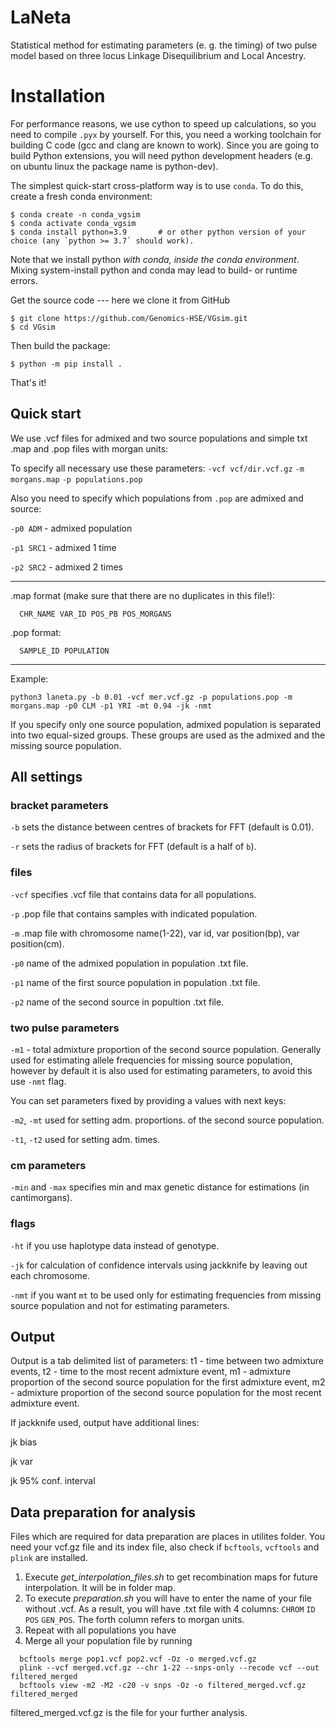 # LaNeta
Statistical method for estimating parameters (e. g. the timing) of two pulse model based on three locus Linkage Disequilibrium and Local Ancestry.


# Installation

For performance reasons, we use cython to speed up calculations, so you need
to compile `.pyx` by yourself. For this, you need a working toolchain for building C
code (gcc and clang are known to work). Since you are going to build Python extensions, you will need python development headers (e.g. on ubuntu linux the package name is python-dev).

The simplest quick-start cross-platform way is to use `conda`. To do this, create a fresh conda environment:

```
$ conda create -n conda_vgsim
$ conda activate conda_vgsim
$ conda install python=3.9       # or other python version of your choice (any `python >= 3.7` should work).
```

Note that we install python *with conda, inside the conda environment*. Mixing system-install python and conda may lead to build- or runtime errors.

Get the source code --- here we clone it from GitHub

```
$ git clone https://github.com/Genomics-HSE/VGsim.git
$ cd VGsim
```

Then build the package:

```
$ python -m pip install .
```

That's it!

## Quick start
We use .vcf files for admixed and two source populations and simple txt .map and .pop files with morgan units:

To specify all necessary use these parameters:
`-vcf vcf/dir.vcf.gz`
`-m morgans.map`
`-p populations.pop`

Also you need to specify which populations from `.pop` are admixed and source:

`-p0 ADM` - admixed population

`-p1 SRC1` - admixed 1 time

`-p2 SRC2` - admixed 2 times

---

.map format (make sure that there are no duplicates in this file!):
```
  CHR_NAME VAR_ID POS_PB POS_MORGANS
```


.pop format:
```
  SAMPLE_ID POPULATION
```

---

Example:
```
python3 laneta.py -b 0.01 -vcf mer.vcf.gz -p populations.pop -m morgans.map -p0 CLM -p1 YRI -mt 0.94 -jk -nmt
```
If you specify only one source population, admixed population is separated into two equal-sized groups. These groups are used as the admixed and the missing source population.


## All settings

### bracket parameters
`-b` sets the distance between centres of brackets for FFT (default is 0.01).

`-r` sets the radius of brackets for FFT (default is a half of `b`).
### files
`-vcf` specifies .vcf file that contains data for all populations.

`-p` .pop file that contains samples with indicated population.

`-m` .map file with chromosome name(1-22), var id, var position(bp), var position(cm).

`-p0` name of the admixed population in population .txt file.

`-p1` name of the first source population in population .txt file.

`-p2` name of the second source in popultion .txt file.

### two pulse parameters
`-m1` - total admixture proportion of the second source population. Generally used for estimating allele frequencies for missing source population, however by default it is also used for estimating parameters, to avoid this use `-nmt` flag.

You can set parameters fixed by providing a values with next keys:

`-m2`, `-mt` used for setting adm. proportions. of the second source population.

`-t1`, `-t2` used for setting adm. times.
### cm parameters
`-min` and `-max` specifies min and max genetic distance for estimations (in cantimorgans).

### flags
`-ht` if you use haplotype data instead of genotype.

`-jk` for calculation of confidence intervals using jackknife by leaving out each chromosome.

`-nmt` if you want `mt` to be used only for estimating frequencies from missing source population and not for estimating parameters.

## Output
Output is a tab delimited list of parameters:
t1 - time between two admixture events, t2 - time to the most recent admixture event,
m1 - admixture proportion of the second source population for the first admixture event,
m2 - admixture proportion of the second source population for the most recent admixture event.


If jackknife used, output have additional lines:

jk bias

jk var

jk 95% conf. interval

## Data preparation for analysis

Files which are required for data preparation are places in utilites folder. You need your vcf.gz file and its index file, also check if `bcftools`, `vcftools` and `plink` are installed.

1. Execute *get_interpolation_files.sh* to get recombination maps for future interpolation. It will be in folder map.
2. To execute *preparation.sh* you will have to enter the name of your file without .vcf. As a result, you will have .txt file with 4 columns: `CHROM` `ID` `POS` `GEN_POS`. The forth column refers to morgan units.
3. Repeat with all populations you have
4. Merge all your population file by running
  ```
    bcftools merge pop1.vcf pop2.vcf -Oz -o merged.vcf.gz
    plink --vcf merged.vcf.gz --chr 1-22 --snps-only --recode vcf --out filtered_merged
    bcftools view -m2 -M2 -c20 -v snps -Oz -o filtered_merged.vcf.gz filtered_merged
  ```
  filtered_merged.vcf.gz is the file for your further analysis.

